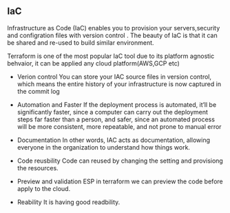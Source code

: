 ## IaC
Infrastructure as Code (IaC) enables you to provision your servers,security and configration files with version control . The beauty of IaC is that it can be shared and re-used to build similar environment.

Terraform is one of the most popular IaC tool due to its platform agnostic behvaior, it can be applied any cloud platform(AWS,GCP etc)

- Verion control
You can store your IAC source files in version control, which means the entire history of your infrastructure is now captured in the commit log

- Automation and Faster
If the deployment process is automated, it’ll be significantly faster, since a computer can carry out the deployment steps far faster than a person, and safer, since an automated process will be more consistent, more repeatable, and not prone to manual error

- Documentation
In other words, IAC acts as documentation, allowing everyone in the organization to understand how things work.

- Code reusbility
Code can reused by changing the setting and provisiong the resources.

- Preview and validation
	ESP in terraform  we can preview the code before apply to the cloud.

- Reability
	It is having good readbility.
